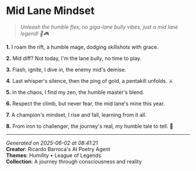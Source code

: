 # Mid Lane Mindset

> *Unleash the humble flex, no giga-lane bully vibes, just a mid lane legend! 💫🎮*

**1.** I roam the rift, a humble mage, dodging skillshots with grace.


**2.** Mid diff? Not today, I'm the lane bully, no time to play.


**3.** Flash, ignite, I dive in, the enemy mid's demise.


**4.** Last whisper's silence, then the ping of gold, a pentakill unfolds. ⚔️


**5.** In the chaos, I find my zen, the humble master's blend.


**6.** Respect the climb, but never fear, the mid lane's mine this year.


**7.** A champion's mindset, I rise and fall, learning from it all.


**8.** From iron to challenger, the journey's real, my humble tale to tell. 🙏



---

*Generated on 2025-06-02 at 08:41:21*  
**Creator**: Ricardo Barroca's AI Poetry Agent  
**Themes**: Humility • League of Legends  
**Collection**: A journey through consciousness and reality